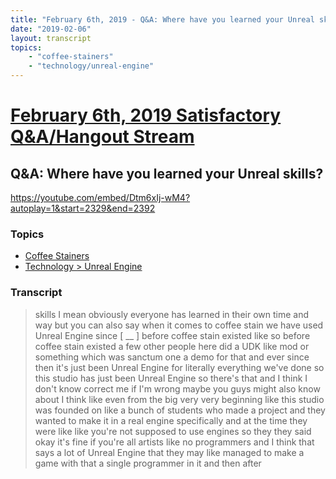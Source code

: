```yaml
---
title: "February 6th, 2019 - Q&A: Where have you learned your Unreal skills?"
date: "2019-02-06"
layout: transcript
topics: 
    - "coffee-stainers"
    - "technology/unreal-engine"
---
```

# [February 6th, 2019 Satisfactory Q&A/Hangout Stream](../2019-02-06.md)
## Q&A: Where have you learned your Unreal skills?
https://youtube.com/embed/Dtm6xIj-wM4?autoplay=1&start=2329&end=2392
### Topics
* [Coffee Stainers](../topics/coffee-stainers.md)
* [Technology > Unreal Engine](../topics/technology/unreal-engine.md)

### Transcript

> skills I mean obviously everyone has
> learned in their own time and way but
> you can also say when it comes to coffee
> stain we have used Unreal Engine since
> [ __ ] before coffee stain existed like so
> before coffee stain existed a few other
> people here did a UDK like mod or
> something which was sanctum one a demo
> for that and ever since then it's just
> been Unreal Engine for literally
> everything we've done so this studio has
> just been Unreal Engine
> so there's that and I think I don't know
> correct me if I'm wrong maybe you guys
> might also know about I think like even
> from the big very very beginning like
> this studio was founded on like a bunch
> of students who made a project and they
> wanted to make it in a real engine
> specifically and at the time they were
> like like you're not supposed to use
> engines so they they said okay it's fine
> if you're all artists like no
> programmers and I think that says a lot
> of Unreal Engine that they may like
> managed to make a game with that a
> single programmer in it and then after
